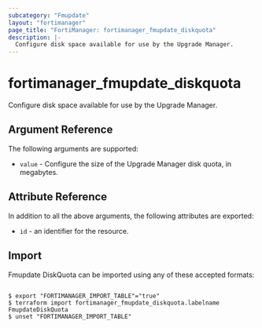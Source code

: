 ```yaml
---
subcategory: "Fmupdate"
layout: "fortimanager"
page_title: "FortiManager: fortimanager_fmupdate_diskquota"
description: |-
  Configure disk space available for use by the Upgrade Manager.
---
```


# fortimanager_fmupdate_diskquota
Configure disk space available for use by the Upgrade Manager.

## Argument Reference


The following arguments are supported:


* `value` - Configure the size of the Upgrade Manager disk quota, in megabytes.


## Attribute Reference

In addition to all the above arguments, the following attributes are exported:
* `id` - an identifier for the resource.

## Import

Fmupdate DiskQuota can be imported using any of these accepted formats:
```

$ export "FORTIMANAGER_IMPORT_TABLE"="true"
$ terraform import fortimanager_fmupdate_diskquota.labelname FmupdateDiskQuota
$ unset "FORTIMANAGER_IMPORT_TABLE"
```

